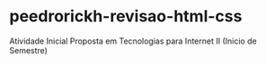 # peedrorickh-revisao-html-css
Atividade Inicial Proposta em Tecnologias para Internet II (Inicio de Semestre)
